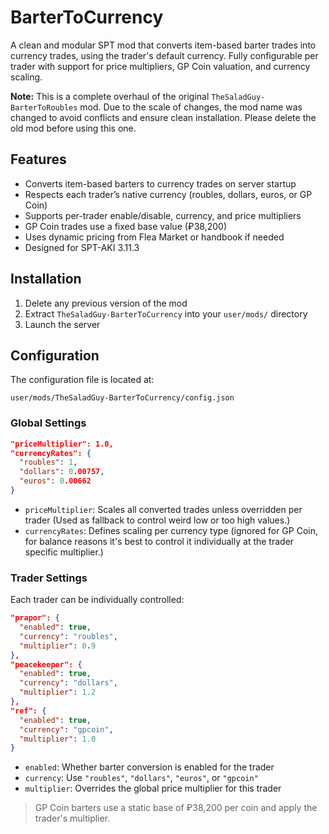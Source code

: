 # BarterToCurrency

A clean and modular SPT mod that converts item-based barter trades into currency trades, using the trader's default currency. Fully configurable per trader with support for price multipliers, GP Coin valuation, and currency scaling.

**Note:** This is a complete overhaul of the original `TheSaladGuy-BarterToRoubles` mod. Due to the scale of changes, the mod name was changed to avoid conflicts and ensure clean installation. Please delete the old mod before using this one.

## Features

- Converts item-based barters to currency trades on server startup
- Respects each trader’s native currency (roubles, dollars, euros, or GP Coin)
- Supports per-trader enable/disable, currency, and price multipliers
- GP Coin trades use a fixed base value (₽38,200)
- Uses dynamic pricing from Flea Market or handbook if needed
- Designed for SPT-AKI 3.11.3

## Installation

1. Delete any previous version of the mod
2. Extract `TheSaladGuy-BarterToCurrency` into your `user/mods/` directory
3. Launch the server

## Configuration

The configuration file is located at:

```
user/mods/TheSaladGuy-BarterToCurrency/config.json
```

### Global Settings

```json
"priceMultiplier": 1.0,
"currencyRates": {
  "roubles": 1,
  "dollars": 0.00757,
  "euros": 0.00662
}
```

- `priceMultiplier`: Scales all converted trades unless overridden per trader (Used as fallback to control weird low or too high values.)
- `currencyRates`: Defines scaling per currency type (ignored for GP Coin, for balance reasons it's best to control it individually at the trader specific multiplier.)

### Trader Settings

Each trader can be individually controlled:

```json
"prapor": {
  "enabled": true,
  "currency": "roubles",
  "multiplier": 0.9
},
"peacekeeper": {
  "enabled": true,
  "currency": "dollars",
  "multiplier": 1.2
},
"ref": {
  "enabled": true,
  "currency": "gpcoin",
  "multiplier": 1.0
}
```

- `enabled`: Whether barter conversion is enabled for the trader
- `currency`: Use `"roubles"`, `"dollars"`, `"euros"`, or `"gpcoin"`
- `multiplier`: Overrides the global price multiplier for this trader

> GP Coin barters use a static base of ₽38,200 per coin and apply the trader's multiplier.
